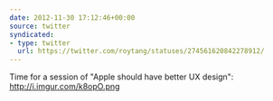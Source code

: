 ```yaml
---
date: 2012-11-30 17:12:46+00:00
source: twitter
syndicated:
- type: twitter
  url: https://twitter.com/roytang/statuses/274561620842278912/
---
```


Time for a session of "Apple should have better UX design": http://i.imgur.com/k8opO.png